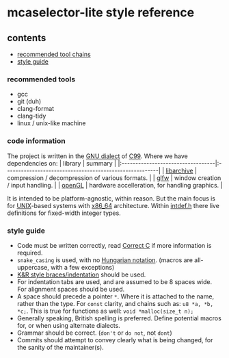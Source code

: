 # mcaselector-lite style reference
## contents
- [recommended tool chains](#recommended-tool-chains)
- [style guide](#style-guide)

### recommended tools
- gcc
- git (duh)
- clang-format
- clang-tidy
- linux / unix-like machine

### code information
The project is written in the [GNU dialect](https://gcc.gnu.org/onlinedocs/gcc/C-Dialect-Options.html) of [C99](https://www.en.cppreference.com/w/c/99.html).
Where we have dependencies on:
| library                           | summary                                                 |
|:----------------------------------|:--------------------------------------------------------|
| [libarchive](libarchive.org)      | compression / decompression of various formats.         |
| [glfw](https://www.glfw.org/)     | window creation / input handling.                       |
| [openGL](https://www.opengl.org/) | hardware accelleration, for handling graphics.          |

It is intended to be platform-agnostic, within reason. But the main focus is for [UNIX](https://unix.org/)-based systems with [x86_64](https://en.wikipedia.org/wiki/X86-64) architecture.
Within [intdef.h](/src/util/intdef.h) there live definitions for fixed-width integer types.

### style guide
- Code must be written correctly, read [Correct C](./correct-c.md) if more information is required.
- `snake_casing` is used, with no [Hungarian notation](https://en.m.wikipedia.org/wiki/Hungarian_notation). (macros are all-uppercase, with a few exceptions)
- [K&R style braces/indentation](https://en.wikipedia.org/wiki/Indentation_style) should be used.
- For indentation tabs are used, and are assumed to be 8 spaces wide. For alignment spaces should be used.
- A space should precede a pointer `*`. Where it is attached to the name, rather than the type. For `const` clarity, and chains such as: `u8 *a, *b, *c;`. This is true for functions as well: `void *malloc(size_t n);`
- Generally speaking, British spelling is preferred. Define potential macros for, or when using alternate dialects.
- Grammar should be correct. (`don't` or `do not`, not `dont`)
- Commits should attempt to convey clearly what is being changed, for the sanity of the maintainer(s).
